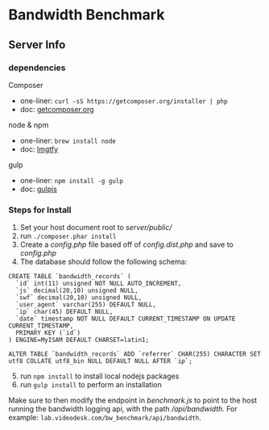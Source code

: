 # Bandwidth Benchmark

## Server Info

### dependencies

Composer
- one-liner: `curl -sS https://getcomposer.org/installer | php`
- doc: [getcomposer.org](https://getcomposer.org/download/)

node & npm
- one-liner: `brew install node`
- doc: [lmgtfy](http://lmgtfy.com/?q=brew+install+composer)

gulp
- one-liner: `npm install -g gulp`
- doc: [gulpjs](http://gulpjs.com/)

### Steps for Install

1. Set your host document root to _server/public/_
2. run `./composer.phar install`
3. Create a _config.php_ file based off of _config.dist.php_ and save to _config.php_
4. The database should follow the following schema:

```
CREATE TABLE `bandwidth_records` (
  `id` int(11) unsigned NOT NULL AUTO_INCREMENT,
  `js` decimal(20,10) unsigned NULL,
  `swf` decimal(20,10) unsigned NULL,
  `user_agent` varchar(255) DEFAULT NULL,
  `ip` char(45) DEFAULT NULL,
  `date` timestamp NOT NULL DEFAULT CURRENT_TIMESTAMP ON UPDATE CURRENT_TIMESTAMP,
  PRIMARY KEY (`id`)
) ENGINE=MyISAM DEFAULT CHARSET=latin1;
```

```
ALTER TABLE `bandwidth_records` ADD `referrer` CHAR(255) CHARACTER SET utf8 COLLATE utf8_bin NULL DEFAULT NULL AFTER `ip`;
```
5. run `npm install` to install local nodejs packages
6. run `gulp install` to perform an installation

Make sure to then modify the endpoint in _benchmark.js_ to point to the host running the bandwidth logging api, with the path _/api/bandwidth_. For example: `lab.videodesk.com/bw_benchmark/api/bandwidth`.
